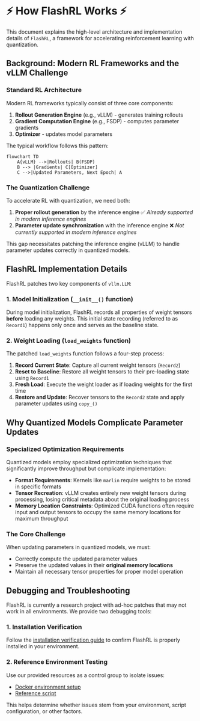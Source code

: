 # ⚡ How FlashRL Works ⚡

This document explains the high-level architecture and implementation details of `FlashRL`, a framework for accelerating reinforcement learning with quantization.

## Background: Modern RL Frameworks and the vLLM Challenge

### Standard RL Architecture

Modern RL frameworks typically consist of three core components:

1. **Rollout Generation Engine** (e.g., vLLM) - generates training rollouts
2. **Gradient Computation Engine** (e.g., FSDP) - computes parameter gradients  
3. **Optimizer** - updates model parameters

The typical workflow follows this pattern:

```mermaid
flowchart TD
    A{vLLM} -->|Rollouts| B(FSDP)
    B --> |Gradients| C[Optimizer]
    C -->|Updated Parameters, Next Epoch| A
```

### The Quantization Challenge

To accelerate RL with quantization, we need both:

1. **Proper rollout generation** by the inference engine ✅ *Already supported in modern inference engines*
2. **Parameter update synchronization** with the inference engine ❌ *Not currently supported in modern inference engines*

This gap necessitates patching the inference engine (vLLM) to handle parameter updates correctly in quantized models.

## FlashRL Implementation Details

FlashRL patches two key components of `vllm.LLM`:

### 1. Model Initialization (`__init__()` function)

During model initialization, FlashRL records all properties of weight tensors **before** loading any weights. This initial state recording (referred to as `Record1`) happens only once and serves as the baseline state.

### 2. Weight Loading (`load_weights` function)

The patched `load_weights` function follows a four-step process:

1. **Record Current State**: Capture all current weight tensors (`Record2`)
2. **Reset to Baseline**: Restore all weight tensors to their pre-loading state using `Record1`
3. **Fresh Load**: Execute the weight loader as if loading weights for the first time
4. **Restore and Update**: Recover tensors to the `Record2` state and apply parameter updates using `copy_()`

## Why Quantized Models Complicate Parameter Updates

### Specialized Optimization Requirements

Quantized models employ specialized optimization techniques that significantly improve throughput but complicate implementation:

- **Format Requirements**: Kernels like `marlin` require weights to be stored in specific formats
- **Tensor Recreation**: vLLM creates entirely new weight tensors during processing, losing critical metadata about the original loading process
- **Memory Location Constraints**: Optimized CUDA functions often require input and output tensors to occupy the same memory locations for maximum throughput

### The Core Challenge

When updating parameters in quantized models, we must:
- Correctly compute the updated parameter values
- Preserve the updated values in their **original memory locations**
- Maintain all necessary tensor properties for proper model operation

## Debugging and Troubleshooting

FlashRL is currently a research project with ad-hoc patches that may not work in all environments. We provide two debugging tools:

### 1. Installation Verification
Follow the [installation verification guide](./verify_flashrl_install.md) to confirm FlashRL is properly installed in your environment.

### 2. Reference Environment Testing
Use our provided resources as a control group to isolate issues:
- [Docker environment setup](https://github.com/yaof20/verl/tree/flash-rl/recipe/flash_rl#docker-environment)
- [Reference script](https://github.com/yaof20/verl/blob/flash-rl/recipe/flash_rl/gsm8k_qwen0_5B_fp8.sh)

This helps determine whether issues stem from your environment, script configuration, or other factors.